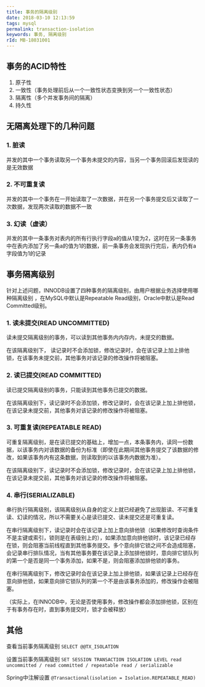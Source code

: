 ```yaml
---
title: 事务的隔离级别
date: 2018-03-10 12:13:59
tags: mysql
permalink: transaction-isolation
keywords: 事务, 隔离级别
rId: MB-18031001
---
```


## 事务的ACID特性

1. 原子性 
2. 一致性（事务处理前后从一个一致性状态变换到另一个一致性状态） 
3. 隔离性（多个并发事务间的隔离） 
4. 持久性 

## 无隔离处理下的几种问题

### 1. 脏读

并发的其中一个事务读取另一个事务未提交的内容，当另一个事务回滚后发现读的是无效数据 

### 2. 不可重复读

并发的其中一个事务在一开始读取了一次数据，并在另一个事务提交后又读取了一次数据，发现两次读取的数据不一致 

### 3. 幻读（虚读）

并发的其中一条事务对表内的所有行执行字段a的值从1变为2，这时在另一条事务中在表内添加了另一条a的值为1的数据，前一条事务会发现执行完后，表内仍有a字段值为1的记录 



## 事务隔离级别

针对上述问题，INNODB设置了四种事务的隔离级别，由用户根据业务选择使用哪种隔离级别 ，在MySQL中默认是Repeatable Read级别，Oracle中默认是Read Committed级别。

### 1. 读未提交(READ UNCOMMITTED)

读未提交隔离级别的事务，可以读到其他事务内内存内，未提交的数据。

在该隔离级别下， 读记录时不会添加锁，修改记录时，会在该记录上加上排他锁，在该事务未提交前，其他事务对该记录的修改操作将被阻塞。

### 2. 读已提交(READ COMMITTED)

读已提交隔离级别的事务，只能读到其他事务已提交的数据。

在该隔离级别下，读记录时不会添加锁，修改记录时，会在该记录上加上排他锁，在该记录未提交前，其他事务对该记录的修改操作将被阻塞。 

### 3. 可重复读(REPEATABLE READ)

可重复隔离级别，是在读已提交的基础上，增加一点，本条事务内，读同一份数据，以该事务内对该数据的备份为标准（即使在此期间其他事务提交了该数据的修改，如果该事务内有这条数据，则读取到的以该事务内数据为准）。 

在该隔离级别下，读记录时不会添加锁，修改记录时，会在该记录上加上排他锁，在该记录未提交前，其他事务对该记录的修改操作将被阻塞。 

### 4. 串行(SERIALIZABLE)

串行执行隔离级别，该隔离级别从自身的定义上就已经避免了出现脏读、不可重复读、幻读的情况，所以不需要关心是读已提交、读未提交还是可重复读。

在串行隔离级别下，读记录时会在该记录上加上意向排他锁（如果修改时查询条件不是主键或索引，锁则是在表级别上的），如果添加意向排他锁时，该记录已经存在锁，则会阻塞当前线程直到其他事务提交。多个意向排它锁之间不会造成阻塞，会记录串行排队情况，当有其他事务要在该记录上添加排他锁时，意向排它锁队列的第一个是否是同一个事务添加，如果不是，则会阻塞添加排他锁的事务。

在串行隔离级别下，修改记录时会在该记录上加上排他锁，如果该记录上已经存在意向排他锁，如果意向排它锁队列的第一个不是由该事务添加的，修改操作会被阻塞。



（实际上，在INNODB中，无论是否使用事务，修改操作都会添加排他锁，区别在于有事务存在时，直到事务提交时，锁才会被释放）



## 其他

查看当前事务隔离级别  `SELECT @@TX_ISOLATION`

设置当前事务隔离级别  `SET SESSION TRANSACTION ISOLATION LEVEL read uncommitted / read committed / repeatable read / serializable`

Spring中注解设置 `@Transactional(isolation = Isolation.REPEATABLE_READ)`